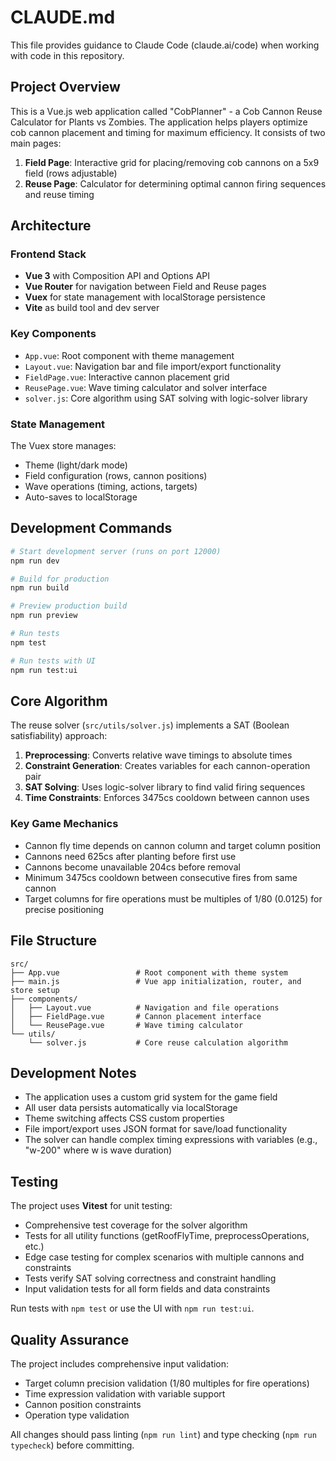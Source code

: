 # CLAUDE.md

This file provides guidance to Claude Code (claude.ai/code) when working with code in this repository.

## Project Overview

This is a Vue.js web application called "CobPlanner" - a Cob Cannon Reuse Calculator for Plants vs Zombies. The application helps players optimize cob cannon placement and timing for maximum efficiency. It consists of two main pages:

1. **Field Page**: Interactive grid for placing/removing cob cannons on a 5x9 field (rows adjustable)
2. **Reuse Page**: Calculator for determining optimal cannon firing sequences and reuse timing

## Architecture

### Frontend Stack
- **Vue 3** with Composition API and Options API
- **Vue Router** for navigation between Field and Reuse pages
- **Vuex** for state management with localStorage persistence
- **Vite** as build tool and dev server

### Key Components
- `App.vue`: Root component with theme management
- `Layout.vue`: Navigation bar and file import/export functionality
- `FieldPage.vue`: Interactive cannon placement grid
- `ReusePage.vue`: Wave timing calculator and solver interface
- `solver.js`: Core algorithm using SAT solving with logic-solver library

### State Management
The Vuex store manages:
- Theme (light/dark mode)
- Field configuration (rows, cannon positions)
- Wave operations (timing, actions, targets)
- Auto-saves to localStorage

## Development Commands

```bash
# Start development server (runs on port 12000)
npm run dev

# Build for production
npm run build

# Preview production build
npm run preview

# Run tests
npm test

# Run tests with UI
npm run test:ui
```

## Core Algorithm

The reuse solver (`src/utils/solver.js`) implements a SAT (Boolean satisfiability) approach:

1. **Preprocessing**: Converts relative wave timings to absolute times
2. **Constraint Generation**: Creates variables for each cannon-operation pair
3. **SAT Solving**: Uses logic-solver library to find valid firing sequences
4. **Time Constraints**: Enforces 3475cs cooldown between cannon uses

### Key Game Mechanics
- Cannon fly time depends on cannon column and target column position
- Cannons need 625cs after planting before first use
- Cannons become unavailable 204cs before removal
- Minimum 3475cs cooldown between consecutive fires from same cannon
- Target columns for fire operations must be multiples of 1/80 (0.0125) for precise positioning

## File Structure

```
src/
├── App.vue                 # Root component with theme system
├── main.js                 # Vue app initialization, router, and store setup
├── components/
│   ├── Layout.vue          # Navigation and file operations
│   ├── FieldPage.vue       # Cannon placement interface
│   └── ReusePage.vue       # Wave timing calculator
└── utils/
    └── solver.js           # Core reuse calculation algorithm
```

## Development Notes

- The application uses a custom grid system for the game field
- All user data persists automatically via localStorage
- Theme switching affects CSS custom properties
- File import/export uses JSON format for save/load functionality
- The solver can handle complex timing expressions with variables (e.g., "w-200" where w is wave duration)

## Testing

The project uses **Vitest** for unit testing:
- Comprehensive test coverage for the solver algorithm
- Tests for all utility functions (getRoofFlyTime, preprocessOperations, etc.)
- Edge case testing for complex scenarios with multiple cannons and constraints
- Tests verify SAT solving correctness and constraint handling
- Input validation tests for all form fields and data constraints

Run tests with `npm test` or use the UI with `npm run test:ui`.

## Quality Assurance

The project includes comprehensive input validation:
- Target column precision validation (1/80 multiples for fire operations)
- Time expression validation with variable support
- Cannon position constraints
- Operation type validation

All changes should pass linting (`npm run lint`) and type checking (`npm run typecheck`) before committing.